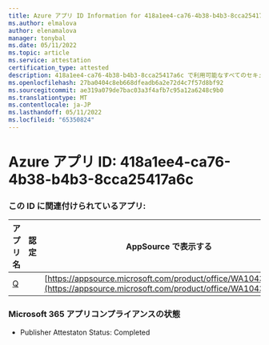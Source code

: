 ```yaml
---
title: Azure アプリ ID Information for 418a1ee4-ca76-4b38-b4b3-8cca25417a6c
ms.author: elmalova
author: elenamalova
manager: tonybal
ms.date: 05/11/2022
ms.topic: article
ms.service: attestation
certification_type: attested
description: 418a1ee4-ca76-4b38-b4b3-8cca25417a6c で利用可能なすべてのセキュリティとコンプライアンス情報。
ms.openlocfilehash: 27ba0404c8eb668dfeadb6a2e72d4c7f57d8bf92
ms.sourcegitcommit: ae319a079de7bac03a3f4afb7c95a12a6248c9b0
ms.translationtype: MT
ms.contentlocale: ja-JP
ms.lasthandoff: 05/11/2022
ms.locfileid: "65350824"
---
```

# <a name="azure-app-id-418a1ee4-ca76-4b38-b4b3-8cca25417a6c"></a>Azure アプリ ID: 418a1ee4-ca76-4b38-b4b3-8cca25417a6c


### <a name="apps-associated-with-this-id"></a>この ID に関連付けられているアプリ:
| **アプリ名** | **認定** | **AppSource で表示する** |
|--------------|---------------|-----------------------|
| [Q](../forward/WA104381433.md) |  | [https://appsource.microsoft.com/product/office/WA104381433](https://appsource.microsoft.com/product/office/WA104381433) |

### <a name="microsoft-365-app-compliance-status"></a>Microsoft 365 アプリコンプライアンスの状態
- Publisher Attestaton Status: Completed
